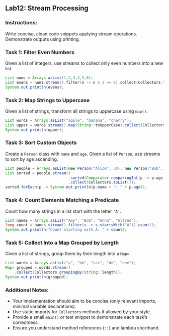 ## **Lab12: Stream Processing**

### **Instructions:**  
Write concise, clean code snippets applying stream operations. Demonstrate outputs using printing.

### **Task 1: Filter Even Numbers**

Given a list of integers, use streams to collect only even numbers into a new list.

```java
List nums = Arrays.asList(1,2,3,4,5,6);
List evens = nums.stream().filter(n -> n % 2 == 0).collect(Collectors.toList());
System.out.println(evens);
```

### **Task 2: Map Strings to Uppercase**

Given a list of strings, transform all strings to uppercase using `map()`.

```java
List words = Arrays.asList("apple", "banana", "cherry");
List upper = words.stream().map(String::toUpperCase).collect(Collectors.toList());
System.out.println(upper);
```

### **Task 3: Sort Custom Objects**

Create a `Person` class with `name` and `age`. Given a list of `Person`, use streams to sort by age ascending.

```java
List people = Arrays.asList(new Person("Alice", 30), new Person("Bob", 25));
List sorted = people.stream()
                            .sorted(Comparator.comparingInt(p -> p.age))
                            .collect(Collectors.toList());
sorted.forEach(p -> System.out.println(p.name + ": " + p.age));
```

### **Task 4: Count Elements Matching a Predicate**

Count how many strings in a list start with the letter `'A'`.

```java
List names = Arrays.asList("Amy", "Bob", "Anna", "Alfred");
long count = names.stream().filter(s -> s.startsWith("A")).count();
System.out.println("Count starting with A: " + count);
```

### **Task 5: Collect Into a Map Grouped by Length**

Given a list of strings, group them by their length into a `Map>`.

```java
List words = Arrays.asList("a", "bb", "ccc", "dd", "eee");
Map> grouped = words.stream()
    .collect(Collectors.groupingBy(String::length));
System.out.println(grouped);
```

### Additional Notes:

- Your implementation should aim to be concise (only relevant imports, minimal variable declarations).
- Use static imports for `Collectors` methods if allowed by your style.
- Provide a small `main()` or test snippet to demonstrate each task’s correctness.
- Ensure you understand method references (`::`) and lambda shorthand.
  
